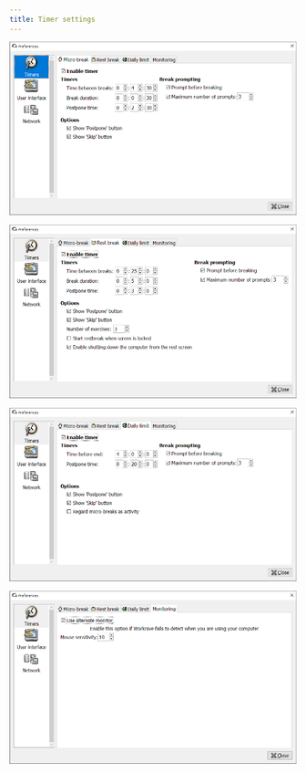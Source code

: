 ```yaml
---
title: Timer settings
---
```

![Preferences - Timer - Microbreak](/images/screenshots/preferences-timers-micro.png)

![Preferences - Timer - Restbreak](/images/screenshots/preferences-timers-restbreak.png)

![Preferences - Timer - Daily](/images/screenshots/preferences-timers-daily.png)

![Preferences - Timer - Monitoring](/images/screenshots/preferences-timers-monitoring.png)
